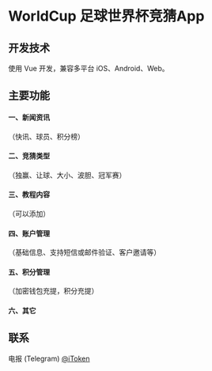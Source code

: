 # WorldCup 足球世界杯竞猜App

## 开发技术
使用 Vue 开发，兼容多平台 iOS、Android、Web。

## 主要功能
#### 一、新闻资讯
（快讯、球员、积分榜）
#### 二、竞猜类型
（独赢、让球、大小、波胆、冠军赛）
#### 三、教程内容
（可以添加）
#### 四、账户管理
（基础信息、支持短信或邮件验证、客户邀请等）
#### 五、积分管理
（加密钱包充提，积分充提）
#### 六、其它

## 联系
电报 (Telegram) [@iToken](https://t.me/TokenXX)
